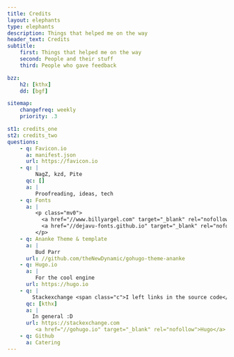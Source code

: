 ```yaml
---
title: Credits
layout: elephants
type: elephants
description: Things that helped me on the way
header_text: Credits
subtitle:
    first: Things that helped me on the way
    second: People and their stuff
    third: People who gave feedback

bzz:
    h2: [kthx]
    dd: [bgf]

sitemap:
    changefreq: weekly
    priority: .3

st1: credits_one
st2: credits_two
questions:
    - q: Favicon.io
      a: manifest.json
      url: https://favicon.io
    - q: |
         NagZ, kzd, Pite
      qc: []
      a: |
         Proofreading, ideas, tech
    - q: Fonts
      a: |
         <p class="mv0">
           <a href="//www.billyargel.com" target="_blank" rel="nofollow">Billy Argel</a>, 
           <a href="//dejavu-fonts.github.io" target="_blank" rel="nofollow">DejaVu</a>
         </p>
    - q: Ananke Theme & template
      a: |
         Bud Parr
      url: //github.com/theNewDynamic/gohugo-theme-ananke
    - q: Hugo.io
      a: |
         For the cool engine
      url: https://hugo.io
    - q: |
        Stackexchange <span class="c">I left links in the source code</span> 
      qc: [kthx]
      a: |
        In general :D
      url: https://stackexchange.com
         <a href="//gohugo.io" target="_blank" rel="nofollow">Hugo</a>
    - q: Github
      a: Catering
---
```

